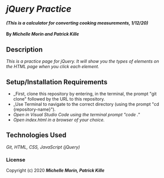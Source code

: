 # _jQuery Practice_

#### _(This is a calculator for converting cooking measurements, 1/12/20)_

#### By _**Michelle Morin and Patrick Kille**_

## Description

_This is a practice page for jQuery. It will show you the types of elements on the HTML page when you click each element._

## Setup/Installation Requirements

* _First, clone this repository by entering, in the terminal, the prompt "git clone" followed by the URL to this repository.
* _Use Terminal to navigate to the correct directory (using the prompt "cd {repository-name}").
* _Open in Visual Studio Code using the terminal prompt "code ."_
* _Open index.html in a browser of your choice._

## Technologies Used

_Git, HTML, CSS, JavaScript (jQuery)_

### License

Copyright (c) 2020 **_Michelle Morin, Patrick Kille_**
